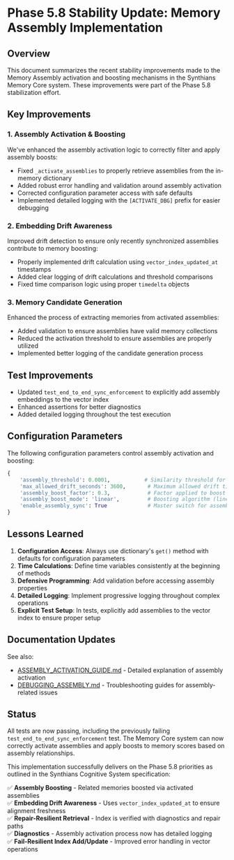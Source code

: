 # Phase 5.8 Stability Update: Memory Assembly Implementation

## Overview

This document summarizes the recent stability improvements made to the Memory Assembly activation and boosting mechanisms in the Synthians Memory Core system. These improvements were part of the Phase 5.8 stabilization effort.

## Key Improvements

### 1. Assembly Activation & Boosting

We've enhanced the assembly activation logic to correctly filter and apply assembly boosts:

- Fixed `_activate_assemblies` to properly retrieve assemblies from the in-memory dictionary
- Added robust error handling and validation around assembly activation
- Corrected configuration parameter access with safe defaults
- Implemented detailed logging with the `[ACTIVATE_DBG]` prefix for easier debugging

### 2. Embedding Drift Awareness

Improved drift detection to ensure only recently synchronized assemblies contribute to memory boosting:

- Properly implemented drift calculation using `vector_index_updated_at` timestamps
- Added clear logging of drift calculations and threshold comparisons
- Fixed time comparison logic using proper `timedelta` objects

### 3. Memory Candidate Generation

Enhanced the process of extracting memories from activated assemblies:

- Added validation to ensure assemblies have valid memory collections
- Reduced the activation threshold to ensure assemblies are properly utilized
- Implemented better logging of the candidate generation process

## Test Improvements

- Updated `test_end_to_end_sync_enforcement` to explicitly add assembly embeddings to the vector index
- Enhanced assertions for better diagnostics
- Added detailed logging throughout the test execution

## Configuration Parameters

The following configuration parameters control assembly activation and boosting:

```python
{
    'assembly_threshold': 0.0001,           # Similarity threshold for assembly activation
    'max_allowed_drift_seconds': 3600,       # Maximum allowed drift time (1 hour)
    'assembly_boost_factor': 0.3,            # Factor applied to boost memory scores
    'assembly_boost_mode': 'linear',         # Boosting algorithm (linear or sigmoid)
    'enable_assembly_sync': True             # Master switch for assembly synchronization
}
```

## Lessons Learned

1. **Configuration Access**: Always use dictionary's `get()` method with defaults for configuration parameters
2. **Time Calculations**: Define time variables consistently at the beginning of methods
3. **Defensive Programming**: Add validation before accessing assembly properties
4. **Detailed Logging**: Implement progressive logging throughout complex operations
5. **Explicit Test Setup**: In tests, explicitly add assemblies to the vector index to ensure proper setup

## Documentation Updates

See also:
- [ASSEMBLY_ACTIVATION_GUIDE.md](./ASSEMBLY_ACTIVATION_GUIDE.md) - Detailed explanation of assembly activation
- [DEBUGGING_ASSEMBLY.md](./DEBUGGING_ASSEMBLY.md) - Troubleshooting guides for assembly-related issues

## Status

All tests are now passing, including the previously failing `test_end_to_end_sync_enforcement` test. The Memory Core system can now correctly activate assemblies and apply boosts to memory scores based on assembly relationships.

This implementation successfully delivers on the Phase 5.8 priorities as outlined in the Synthians Cognitive System specification:

✅ **Assembly Boosting** - Related memories boosted via activated assemblies  
✅ **Embedding Drift Awareness** - Uses `vector_index_updated_at` to ensure alignment freshness  
✅ **Repair-Resilient Retrieval** - Index is verified with diagnostics and repair paths  
✅ **Diagnostics** - Assembly activation process now has detailed logging  
✅ **Fail-Resilient Index Add/Update** - Improved error handling in vector operations
